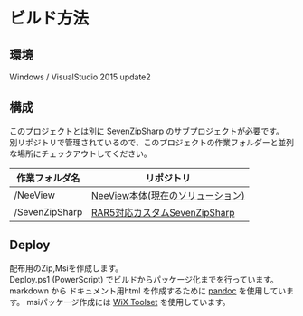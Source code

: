 # ビルド方法

## 環境

Windows / VisualStudio 2015 update2

## 構成

このプロジェクトとは別に SevenZipSharp のサブプロジェクトが必要です。  
別リポジトリで管理されているので、このプロジェクトの作業フォルダーと並列な場所にチェックアウトしてください。

|作業フォルダ名   | リポジトリ
|------------------|-------------------
|/NeeView          | [NeeView本体(現在のソリューション)](https://neelabo@bitbucket.org/neelabo/neeview.git)
|/SevenZipSharp | [RAR5対応カスタムSevenZipSharp](https://github.com/neelabo/SevenZipSharp.git)


## Deploy

配布用のZip,Msiを作成します。  
Deploy.ps1 (PowerScript) でビルドからパッケージ化までを行っています。  
markdown から ドキュメント用html を作成するために [pandoc](http://pandoc.org/) を使用しています。
msiパッケージ作成には [WiX Toolset](http://wixtoolset.org/) を使用しています。
